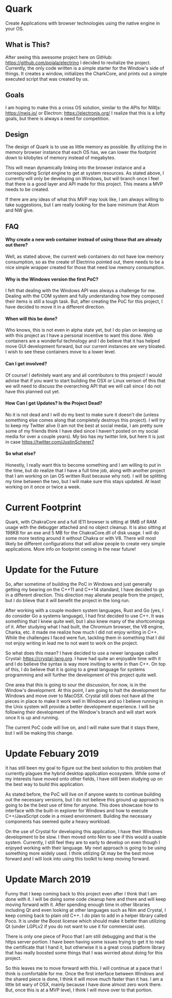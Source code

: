 # Quark
Create Applications with browser technologies using the native engine in your OS.

## What is This?
After seeing this awesome project here on GitHub: https://github.com/pojala/electrino I decided to revitalize the project.
Currently, the only code written is a simple starter for the Window's side of things. It creates a window, initializes the CharkCore, and prints out a simple executed script that was created by us.

## Goals
I am hoping to make this a cross OS solution, similar to the APIs for NWjs: https://nwjs.io/ or Electron: https://electronjs.org/
I realize that this is a lofty goals, but there is always a need for competition.

## Design
The design of Quark is to use as little memory as possible. By utilizing the in memory browser instance that each OS has, we can
lower the footprint down to kilobytes of memory instead of megabytes.

This will mean dynamically linking into the browser instance and a corresponding Script engine to get at system resources.
As stated above, I currently will only be developing on Windows, but will branch once I feel that there is a good layer and API
made for this project. This means a MVP needs to be created.

If there are any ideas of what this MVP may look like, I am always willing to take suggestions, but I am really looking for the bare
minimum that Atom and NW give.

## FAQ

#### Why create a new web container instead of using those that are already out there?
Well, as stated above, the current web containers do not have low memory consumption, so as the create of Electrino pointed out,
there needs to be a nice simple wrapper created for those that need low memory consumption.

#### Why is the Windows version the first PoC?
I felt that dealing with the Windows API was always a challenge for me. Dealing with the COM system and fully understanding how they composed their items is still a tough task. But, after creating the PoC for this project, I have decided to move it in a different direction.

#### When will this be done?
Who knows, this is not even in alpha state yet, but I do plan on keeping up with this project as I have a personal incentive to want this done.
Web containers are a wonderful technology and I do believe that it has helped move GUI development forward, but our current instances are very bloated.
I wish to see these containers move to a lower level.

#### Can I get involved?
Of course! I definitely want any and all contributors to this project! I would advise that if you want to start building the OSX or Linux verison of this that we will need to discuss the overarching API that we will call since I do not have this planned out yet.

#### How Can I get Updates? Is the Project Dead?
No it is not dead and I will do my best to make sure it doesn't die (unless something else comes along that completely destroys this project). I will try to keep my Twitter alive (I am not the best at social medai, I am pretty sure some of my friends think I have died since I haven't posted on my social media for over a couple years). My bio has my twitter link, but here it is just in case https://twitter.com/JustinScherer7

#### So what else?
Honestly, I really want this to become something and I am willing to put in the time, but do realize that I have a full time job, along with another project that I am working on (an OS written Rust because why not). I will be splitting my time between the two, but I will make sure this stays updated. At least working on it once or twice a week.

# Current Footprint
Quark, with ChakraCore and a full IE11 browser is sitting at 9MB of RAM usage with the debugger attached and no object cleanup. It is also sitting at 198KB for an exe and 5 MB for the ChakraCore.dll of disk usage. I will do some more testing around it without Chakra or with V8. There will most likely be different configurations that will allow people to create very simple applications. More info on footprint coming in the near future!

# Update for the Future
So, after sometime of building the PoC in Windows and just generally getting my bearing on the C++11 and C++14 standard, I have decided to go in a different direction. This direction may alienate people from the project, but I do blieve that it will benefit the project in the long run.

After working with a couple modern system languages, Rust and Go (yes, I do consider Go a systems language), I had first decided to use C++. It was something that I knew quite well, but I also knew many of the shortcomings of it. After studying what I had built, the Chromium browser, the V8 engine, Charka, etc. it made me realize how much I did not enjoy writing in C++. While the challenges I faced were fun, tackling them in something that I did not enjoy writing in lead me to not want to work on the project.

So what does this mean? I have decided to use a newer language called Crystal: https://crystal-lang.org. I have had quite an enjoyable time with it and I do believe the syntax is way more inviting to write in than C++. On top of this, I do believe that it is going to a great language for systems programming and will further the development of this project quite well.

One area that this is going to sour the discussion, for now, is in the Window's development. At this point, I am going to halt the development for Windows and move over to MacOSX. Crystal still does not have all the pieces in place to make it work well in Windows and so I believe running in the Unix system will provide a better development experience. I will be following their development of the Window's branch and will start work once it is up and running.

The current PoC code will live on, and I will make sure that it stays there, but I will be making this change.

# Update Febuary 2019
It has still been my goal to figure out the best solution to this problem that currently plagues the hybrid desktop application ecosystem. While some of my interests have moved onto other fields, I have still been studying up on the best way to build this application.

As stated before, the PoC will live on if anyone wants to continue building out the necessary versions, but I do not believe this ground up approach is going to be the best use of time for anyone. This does showcase how to interface with the built-in explorer for Windows and how to execute C++/JavaScript code in a mixed environment. Building the necessary components has seemed quite a heavy workload.

On the use of Crystal for developing this application, I have their Windows development to be slow. I then moved onto Nim to see if this would a usable system. Currently, I still feel they are to early to develop on even though I enjoyed working with their language. My next approach is going to be using something more widely used. I think utilizing Qt may be the best move forward and I will look into using this toolkit to keep moving forward.

# Update March 2019
Funny that I keep coming back to this project even after I think that I am done with it. I will be doing some code cleanup here and there and will keep moving forward with it. After spending enough time in other libraries including Qt and even looking at other languages such as Nim and Crystal, I keep coming back to plain old C++. I do plan to add in a helper library called Poco. It is under the Boost license which should make it better than utilizing Qt (under LGPLv2 if you do not want to use it for commercial use). 

There is only one piece of Poco that I am still debugging and that is the https server portion. I have been having some issues trying to get it to read the certificate that I hand it, but otherwise it is a great cross platform library that has really boosted some things that I was worried about doing for this project.

So this leaves me to move forward with this. I will continue at a pace that I think is comfortable for me. Once the first interface between Windows and the shared piece is done, I think it will move much faster than it has. I am a little bit wary of OSX, mainly because I have done almost zero work there. But, once this is at a MVP level, I think I will move over to that portion.
